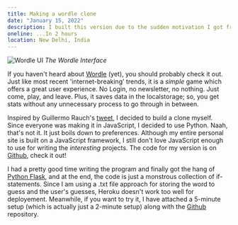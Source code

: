 ```yaml
---
title: Making a wordle clone
date: "January 15, 2022"
description: I built this version due to the sudden motivation I got from a similar project. It ended up working out!
oneline: ...In 2 hours
location: New Delhi, India
---
```


![Wordle UI](/images/posts/wordle.png)
_The Wordle Interface_

If you haven't heard about [Wordle](https://www.powerlanguage.co.uk/wordle/) (yet), you should probably check it out. Just like most recent 'internet-breaking' trends, it is a _simple_ game which offers a great user experience. No Login, no newsletter, no nothing. Just come, play, and leave. Plus, it saves data in the localstorage; so, you get stats without any unnecessary process to go through in between.

Inspired by Guillermo Rauch's [tweet](https://twitter.com/rauchg/status/1480269182021226496), I decided to build a clone myself. Since everyone was making it in JavaScript, I decided to use Python. Naah, that's not it. It just boils down to preferences. Although my entire personal site is built on a JavaScript framework, I still don't love JavaScript enough to use for writing the _interesting_ projects. The code for my version is on [Github](https://github.com/achintyajha/wordle), check it out!

I had a pretty good time writing the program and finally got the hang of [Python Flask](https://flask.palletsprojects.com/en/2.0.x/), and at the end, the code is just a monstrous collection of if-statements. Since I am using a .txt file approach for storing the word to guess and the user's guesses, Heroku doesn't work too well for deployement. Meanwhile, if you want to try it, I have attached a 5-minute setup (which is actually just a 2-minute setup) along with the [Github](https://github.com/achintyajha/wordle) repository.
